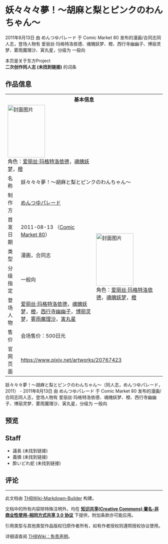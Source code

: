 # 妖々々々夢！～胡麻と梨とピンクのわんちゃん～

<!-- source html: G:\repos\THBWiki-Markdown-Builder\THBWikiMarkdown\Temp\main\c\cf\ns0%3A%E5%A6%96%E3%80%85%E3%80%85%E3%80%85%E5%A4%A2%EF%BC%81%EF%BD%9E%E8%83%A1%E9%BA%BB%E3%81%A8%E6%A2%A8%E3%81%A8%E3%83%94%E3%83%B3%E3%82%AF%E3%81%AE%E3%82%8F%E3%82%93%E3%81%A1%E3%82%83%E3%82%93%EF%BD%9E.html -->

2011年8月13日 由 めんつゆパレード 于 Comic Market 80 发布的漫画/合同志同人志，登场人物有 爱丽丝·玛格特洛依德、魂魄妖梦、橙、西行寺幽幽子、博丽灵梦、雾雨魔理沙、寅丸星，分级为 一般向

本页是关于东方Project  
 **二次创作同人志 (未找到链接)** 的词条
## 作品信息

<table><tbody><tr><th colspan="3">基本信息</th></tr><tr><td class="cover-artwork-mobile" colspan="2"><a href="./文件-妖々々々夢！～胡麻と梨とピンクのわんちゃん～封面.jpg.md" class="image" title="封面图片"><img alt="封面图片" src="https://upload.thwiki.cc/thumb/9/9d/%E5%A6%96%E3%80%85%E3%80%85%E3%80%85%E5%A4%A2%EF%BC%81%EF%BD%9E%E8%83%A1%E9%BA%BB%E3%81%A8%E6%A2%A8%E3%81%A8%E3%83%94%E3%83%B3%E3%82%AF%E3%81%AE%E3%82%8F%E3%82%93%E3%81%A1%E3%82%83%E3%82%93%EF%BD%9E%E5%B0%81%E9%9D%A2.jpg/119px-%E5%A6%96%E3%80%85%E3%80%85%E3%80%85%E5%A4%A2%EF%BC%81%EF%BD%9E%E8%83%A1%E9%BA%BB%E3%81%A8%E6%A2%A8%E3%81%A8%E3%83%94%E3%83%B3%E3%82%AF%E3%81%AE%E3%82%8F%E3%82%93%E3%81%A1%E3%82%83%E3%82%93%EF%BD%9E%E5%B0%81%E9%9D%A2.jpg" decoding="async" loading="lazy" width="119" height="168" srcset="https://upload.thwiki.cc/thumb/9/9d/%E5%A6%96%E3%80%85%E3%80%85%E3%80%85%E5%A4%A2%EF%BC%81%EF%BD%9E%E8%83%A1%E9%BA%BB%E3%81%A8%E6%A2%A8%E3%81%A8%E3%83%94%E3%83%B3%E3%82%AF%E3%81%AE%E3%82%8F%E3%82%93%E3%81%A1%E3%82%83%E3%82%93%EF%BD%9E%E5%B0%81%E9%9D%A2.jpg/178px-%E5%A6%96%E3%80%85%E3%80%85%E3%80%85%E5%A4%A2%EF%BC%81%EF%BD%9E%E8%83%A1%E9%BA%BB%E3%81%A8%E6%A2%A8%E3%81%A8%E3%83%94%E3%83%B3%E3%82%AF%E3%81%AE%E3%82%8F%E3%82%93%E3%81%A1%E3%82%83%E3%82%93%EF%BD%9E%E5%B0%81%E9%9D%A2.jpg 1.5x, https://upload.thwiki.cc/thumb/9/9d/%E5%A6%96%E3%80%85%E3%80%85%E3%80%85%E5%A4%A2%EF%BC%81%EF%BD%9E%E8%83%A1%E9%BA%BB%E3%81%A8%E6%A2%A8%E3%81%A8%E3%83%94%E3%83%B3%E3%82%AF%E3%81%AE%E3%82%8F%E3%82%93%E3%81%A1%E3%82%83%E3%82%93%EF%BD%9E%E5%B0%81%E9%9D%A2.jpg/238px-%E5%A6%96%E3%80%85%E3%80%85%E3%80%85%E5%A4%A2%EF%BC%81%EF%BD%9E%E8%83%A1%E9%BA%BB%E3%81%A8%E6%A2%A8%E3%81%A8%E3%83%94%E3%83%B3%E3%82%AF%E3%81%AE%E3%82%8F%E3%82%93%E3%81%A1%E3%82%83%E3%82%93%EF%BD%9E%E5%B0%81%E9%9D%A2.jpg 2x" data-file-width="850" data-file-height="1200"></a><div class="cover-char">角色：<a href="./爱丽丝·玛格特洛依德.md" title="爱丽丝·玛格特洛依德">爱丽丝·玛格特洛依德</a>，<a href="./魂魄妖梦.md" title="魂魄妖梦">魂魄妖梦</a>，<a href="./橙.md" title="橙">橙</a></div></td>
</tr><tr><td class="label">名称</td><td colspan="2"> 妖々々々夢！～胡麻と梨とピンクのわんちゃん～ </td></tr><tr><td class="label">制作方</td><td><a href="./めんつゆパレード.md" title="めんつゆパレード">めんつゆパレード</a></td><td class="cover-artwork" rowspan="6" style="min-width:168px;"><a href="./文件-妖々々々夢！～胡麻と梨とピンクのわんちゃん～封面.jpg.md" class="image" title="封面图片"><img alt="封面图片" src="https://upload.thwiki.cc/thumb/9/9d/%E5%A6%96%E3%80%85%E3%80%85%E3%80%85%E5%A4%A2%EF%BC%81%EF%BD%9E%E8%83%A1%E9%BA%BB%E3%81%A8%E6%A2%A8%E3%81%A8%E3%83%94%E3%83%B3%E3%82%AF%E3%81%AE%E3%82%8F%E3%82%93%E3%81%A1%E3%82%83%E3%82%93%EF%BD%9E%E5%B0%81%E9%9D%A2.jpg/119px-%E5%A6%96%E3%80%85%E3%80%85%E3%80%85%E5%A4%A2%EF%BC%81%EF%BD%9E%E8%83%A1%E9%BA%BB%E3%81%A8%E6%A2%A8%E3%81%A8%E3%83%94%E3%83%B3%E3%82%AF%E3%81%AE%E3%82%8F%E3%82%93%E3%81%A1%E3%82%83%E3%82%93%EF%BD%9E%E5%B0%81%E9%9D%A2.jpg" decoding="async" loading="lazy" width="119" height="168" srcset="https://upload.thwiki.cc/thumb/9/9d/%E5%A6%96%E3%80%85%E3%80%85%E3%80%85%E5%A4%A2%EF%BC%81%EF%BD%9E%E8%83%A1%E9%BA%BB%E3%81%A8%E6%A2%A8%E3%81%A8%E3%83%94%E3%83%B3%E3%82%AF%E3%81%AE%E3%82%8F%E3%82%93%E3%81%A1%E3%82%83%E3%82%93%EF%BD%9E%E5%B0%81%E9%9D%A2.jpg/178px-%E5%A6%96%E3%80%85%E3%80%85%E3%80%85%E5%A4%A2%EF%BC%81%EF%BD%9E%E8%83%A1%E9%BA%BB%E3%81%A8%E6%A2%A8%E3%81%A8%E3%83%94%E3%83%B3%E3%82%AF%E3%81%AE%E3%82%8F%E3%82%93%E3%81%A1%E3%82%83%E3%82%93%EF%BD%9E%E5%B0%81%E9%9D%A2.jpg 1.5x, https://upload.thwiki.cc/thumb/9/9d/%E5%A6%96%E3%80%85%E3%80%85%E3%80%85%E5%A4%A2%EF%BC%81%EF%BD%9E%E8%83%A1%E9%BA%BB%E3%81%A8%E6%A2%A8%E3%81%A8%E3%83%94%E3%83%B3%E3%82%AF%E3%81%AE%E3%82%8F%E3%82%93%E3%81%A1%E3%82%83%E3%82%93%EF%BD%9E%E5%B0%81%E9%9D%A2.jpg/238px-%E5%A6%96%E3%80%85%E3%80%85%E3%80%85%E5%A4%A2%EF%BC%81%EF%BD%9E%E8%83%A1%E9%BA%BB%E3%81%A8%E6%A2%A8%E3%81%A8%E3%83%94%E3%83%B3%E3%82%AF%E3%81%AE%E3%82%8F%E3%82%93%E3%81%A1%E3%82%83%E3%82%93%EF%BD%9E%E5%B0%81%E9%9D%A2.jpg 2x" data-file-width="850" data-file-height="1200"></a><div class="cover-char">角色：<a href="./爱丽丝·玛格特洛依德.md" title="爱丽丝·玛格特洛依德">爱丽丝·玛格特洛依德</a>，<a href="./魂魄妖梦.md" title="魂魄妖梦">魂魄妖梦</a>，<a href="./橙.md" title="橙">橙</a></div></td>
</tr><tr><td class="label">首发日期</td><td>2011-08-13&#160;（<a href="/展会作品列表?e=Comic+Market%2380">Comic Market 80</a>）</td></tr><tr><td class="label">类型</td><td>漫画，合同志</td></tr><tr><td class="label">分级指定</td><td>一般向</td></tr><tr><td class="label">登场人物</td><td><a href="./爱丽丝·玛格特洛依德.md" title="爱丽丝·玛格特洛依德">爱丽丝·玛格特洛依德</a>，<a href="./魂魄妖梦.md" title="魂魄妖梦">魂魄妖梦</a>，<a href="./橙.md" title="橙">橙</a>，<a href="./西行寺幽幽子.md" title="西行寺幽幽子">西行寺幽幽子</a>，<a href="./博丽灵梦.md" title="博丽灵梦">博丽灵梦</a>，<a href="./雾雨魔理沙.md" title="雾雨魔理沙">雾雨魔理沙</a>，<a href="./寅丸星.md" title="寅丸星">寅丸星</a></td></tr><tr><td class="label">售价</td><td>会场售价：500日元</td></tr>
<tr><td class="label">官网页面</td><td colspan="2"><a rel="nofollow" class="external free" href="https://www.pixiv.net/artworks/20767423">https://www.pixiv.net/artworks/20767423</a></td></tr></tbody></table>

妖々々々夢！～胡麻と梨とピンクのわんちゃん～（同人志，めんつゆパレード，2011） - 2011年8月13日 由 めんつゆパレード 于 Comic Market 80 发布的漫画/合同志同人志，登场人物有 爱丽丝·玛格特洛依德、魂魄妖梦、橙、西行寺幽幽子、博丽灵梦、雾雨魔理沙、寅丸星，分级为 一般向
## 预览
## Staff
- 議長 (未找到链接)
- 義憐 (未找到链接)
- 酔いどれ蛇 (未找到链接)

## 评论




---

此文档由 [THBWiki-Markdown-Builder](https://github.com/Delsin-Yu/THBWiki-Markdown-Builder) 构建。

文档中的所有内容除特殊注明外，均在 [**知识共享(Creative Commons) 署名-非商业性使用-相同方式共享 3.0 协议**](https://creativecommons.org/licenses/by-sa/3.0/deed.zh-hans) 下提供，附加条款亦可能应用。

引用类型与其他类型作品版权归原作者所有，如有作者授权则遵照授权协议使用。

详细请查阅 [THBWiki：免责声明](https://thbwiki.cc/THBWiki:%E5%85%8D%E8%B4%A3%E5%A3%B0%E6%98%8E)。

